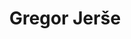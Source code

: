 ---
SICRIS: '25594'
draft: false
fixName: gregor_jerše
lab: Laboratorij za matematične metode v računalništvu in informatiki
labPos: Član laboratorija
location: R3.26 - Laboratorij LMMRI
mailInfo: gregor.jerse@fri.uni-lj.si
officeHours: null
profName: asist. dr. Gregor Jerše
profTitle: Asistent
telephoneInfo: null
title: Gregor Jerše
---